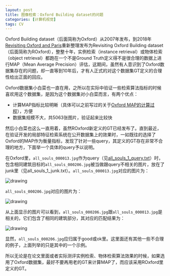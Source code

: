 ```yaml
---
layout: post
title: 图像检索：Oxford Building dataset的问题
categories: [计算机视觉]
tags: CV
---
```


Oxford Building dataset（后面简称为Oxford）从2007年发布，到2018年[Revisiting Oxford and Paris](http://cmp.felk.cvut.cz/~toliageo/p/RadenovicIscenToliasAvrithisChum_CVPR2018_Revisiting%20Oxford%20and%20Paris:%20Large-Scale%20Image%20Retrieval%20Benchmarking.pdf)重新整理发布为Revisiting Oxford Building dataset（后面简称为ROxford），整整十年，实例检索（instance retrieval）或物体检索（object retrieval）都跑在一个不是Ground Truth定义得不是很合理的数据上进行MAP（Mean Average Precision）评估，这期间，虽然有人意识到了Oxford数据集存在的问题，却一直等到10年后，才有人正式的对这个数据集GT定义的合理性给出正面的回应。

Oxford数据集小白菜也一直在用，之所以在实际中验证一些检索算法指标的时候喜欢用这个数据集，是因为这个数据集对小白菜而言，有两个优点：

- 计算MAP指标比较明晰（具体可以之前写过的关于[Oxford MAP的计算过程](http://yongyuan.name/blog/cbir-query-expansion.html)），方便
- 数据集规模不大，共5063张图片，验证起来比较快

然后小白菜也这么一直用着，虽然ROxford新定义的GT已经发布了。直到最近，在验证开发的局部特征检索系统在公开数据集上的效果时，一如既往的选择了Oxford的MAP作为衡量指标，发现了针对一些query，其定义的GT存在非常不合理的地方，下面举一个具体的query予以说明。

在Oxford里，`all_souls_000013.jpg`作为query（见[all_souls_1_query.txt](http://www.robots.ox.ac.uk/~vgg/data/oxbuildings/gt_files_170407.tgz)）时，包含相同建筑目标的`all_souls_000206.jpg`被当做跟query不相关的图片，放在了junk里（见all_souls_1_junk.txt）。`all_souls_000013.jpg`对应的图片为：

![drawing](http://yongyuan.name/imgs/posts/all_souls_000013.jpg)

`all_souls_000206.jpg`对应的图片为：

![drawing](http://yongyuan.name/imgs/posts/all_souls_000206.jpg)

从上面显示的图片可以看到，`all_souls_000206.jpg`跟`all_souls_000013.jpg`是相关的，它们包含了相同的建筑部分，其对应的匹配结果为：

![drawing](http://yongyuan.name/imgs/posts/all_souls_000013_matched.jpg)

显然，`all_souls_000206.jpg`应归属于good或ok里。这里面还有其他一些不合理的例子，上面列举的只是其中的一个示例。

所以无论是在论文里面或者实际测评实例检索、物体检索算法效果的时候，如果选用了Oxford数据集，最好不要再用老的GT来计算MAP了，而应该采用ROxford里定义的GT。

